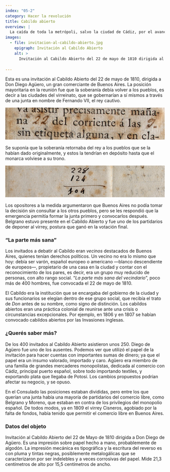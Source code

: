 ```yaml
---
index: "05-2"
category: Hacer la revolución 
title: Cabildo abierto
overview: |
  La caída de toda la metrópoli, salvo la ciudad de Cádiz, por el avance militar francés de principios de 1810 significó para muchos que la autoridad del virrey Cisneros había caducado en el Río de la Plata. Un grupo se movilizó y presionó para convocar un cabildo abierto para lidiar con la emergencia.
images:
  - file: invitacion-al-cabildo-abierto.jpg
    epigraph: Invitación al Cabildo Abierto
    alt: >
      Invitación al Cabildo Abierto del 22 de mayo de 1810 dirigida al Señor Don Diego Agüero. Pero Agüero no asistió a esta asamblea y utilizó el papel para hacer cuentas con importantes sumas de dinero y, el 27 de septiembre de ese año, enviar con quien estuviese a su servicio, probablemente una persona esclavizada o un criado, un acuse de recibo dirigido a un tal Lezica.  En la invitación se lee escrito en tipos móviles el siguiente texto: El excelentísimo Cabildo convoca a vuestra (espacio en blanco) para se sirva asistir precisamente mañana 22 del corriente a las 9 sin etiqueta alguna, y en clase de vecino al Cabildo abierto, que con anuencia del Excelentísimo Señor Virrey ha acordado celebrar, debiendo manifestar esta esquela a Tropas que guarnezcan las avenidas de esta Plaza, para que se le permita pasar libremente.  Luego de un espacio en blanco dice: Señor Don. Y con caligrafía a mano figura escrito el nombre Diego Aguero.  La fecha y hora de la invitación también están escritas a mano.

---
```


Esta es una invitación al Cabildo Abierto del 22 de mayo de 1810, dirigida a Don Diego Agüero, un gran comerciante de Buenos Aires. La posición mayoritaria en la reunión fue que la soberanía debía volver a los pueblos, es decir a las ciudades del virreinato, que se gobernarían a sí mismos a través de una junta en nombre de Fernando VII, el rey cautivo.

![](./eje05-1-a.jpg)

Se suponía que la soberanía retornaba del rey a los pueblos que se la habían dado originalmente, y estos la tendrían en depósito hasta que el monarca volviese a su trono.

![](./eje05-1-b.jpg)

Los opositores a la medida argumentaron que Buenos Aires no podía tomar la decisión sin consultar a los otros pueblos, pero se les respondió que la emergencia permitía formar la junta primero y convocarlos después. Belgrano estuvo presente en el Cabildo Abierto y fue uno de los partidarios de deponer al virrey, postura que ganó en la votación final.

### “La parte más sana”
Los invitados a debatir al Cabildo eran *vecinos* destacados de Buenos Aires, quienes tenían derechos políticos. Un vecino no era lo mismo que hoy: debía ser varón, español europeo o americano ―blanco descendiente de europeos―, propietario de una casa en la ciudad y contar con el reconocimiento de los pares, es decir, era un grupo muy reducido de personas, con alto rango social. “*La parte más sana del vecindario*”, poco más de 400 hombres, fue convocada el 22 de mayo de 1810.

El Cabildo era la institución que se encargaba del gobierno de la ciudad y sus funcionarios se elegían dentro de ese grupo social, que recibía el trato de *Don* antes de su nombre, como signo de distinción. Los cabildos abiertos eran una práctica colonial de reunirse ante una crisis o circunstancias excepcionales. Por ejemplo, en 1806 y en 1807 se habían convocado cabildos abiertos por las Invasiones inglesas.

### ¿Querés saber más?
De los 400 invitados al Cabildo Abierto asistieron unos 250. Diego de Agüero fue uno de los ausentes. Podemos ver que utilizó el papel de la invitación para hacer cuentas con importantes sumas de dinero; ya que el papel era un insumo valorado, importado y caro. Agüero era miembro de una familia de grandes mercaderes monopolistas, dedicada al comercio con Cádiz, principal puerto español, sobre todo importando textiles, y exportando plata que llegaba de Potosí. Los cambios propuestos podrían afectar su negocio, y se opuso.

En el Consulado las posiciones estaban divididas, pero entre los que querían una junta había una mayoría de partidarios del comercio libre, como Belgrano y Moreno, que estaban en contra de los privilegios del monopolio español. De todos modos, ya en 1809 el virrey Cisneros, agobiado por la falta de fondos, había tenido que permitir el comercio libre en Buenos Aires.

### Datos del objeto
Invitación al Cabildo Abierto del 22 de Mayo de 1810 dirigida a Don Diego de Agüero.
Es una impresión sobre papel hecho a mano, probablemente de algodón. La impresión mecánica es tipográfica y la escritura del reverso es con pluma y tintas negras, posiblemente metalogálicas que se caracterizaron por ser indelebles y a veces corrosivas del papel.
Mide 21,3 centímetros de alto por 15,5 centímetros de ancho.

